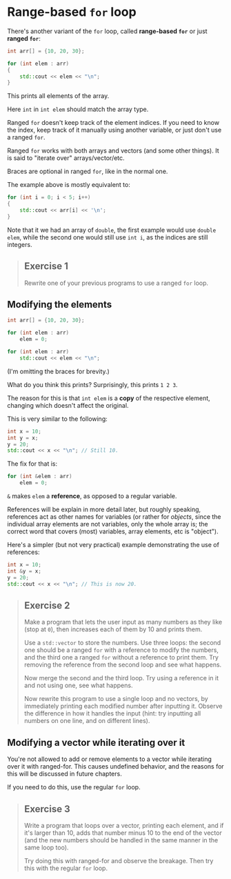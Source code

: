 # Range-based `for` loop

There's another variant of the `for` loop, called **range-based `for`** or just **ranged `for`**:

```cpp
int arr[] = {10, 20, 30};

for (int elem : arr)
{
    std::cout << elem << "\n";
}
```
This prints all elements of the array.

Here `int` in `int elem` should match the array type.

Ranged `for` doesn't keep track of the element indices. If you need to know the index, keep track of it manually using another variable, or just don't use a ranged `for`.

Ranged `for` works with both arrays and vectors (and some other things). It is said to "iterate over" arrays/vector/etc.

Braces are optional in ranged `for`, like in the normal one.

The example above is mostly equivalent to:
```cpp
for (int i = 0; i < 5; i++)
{
    std::cout << arr[i] << '\n';
}
```
Note that it we had an array of `double`, the first example would use `double elem`, while the second one would still use `int i`, as the indices are still integers.

> ## Exercise 1
>
> Rewrite one of your previous programs to use a ranged `for` loop.

## Modifying the elements

```cpp
int arr[] = {10, 20, 30};

for (int elem : arr)
    elem = 0;

for (int elem : arr)
    std::cout << elem << "\n";
```
(I'm omitting the braces for brevity.)

What do you think this prints? Surprisingly, this prints `1 2 3`.

The reason for this is that `int elem` is a **copy** of the respective element, changing which doesn't affect the original.

This is very similar to the following:
```cpp
int x = 10;
int y = x;
y = 20;
std::cout << x << "\n"; // Still 10.
```

The fix for that is:
```cpp
for (int &elem : arr)
    elem = 0;
```
`&` makes `elem` a **reference**, as opposed to a regular variable.

References will be explain in more detail later, but roughly speaking, references act as other names for variables (or rather for *objects*, since the individual array elements are not variables, only the whole array is; the correct word that covers (most) variables, array elements, etc is "object").

Here's a simpler (but not very practical) example demonstrating the use of references:
```cpp
int x = 10;
int &y = x;
y = 20;
std::cout << x << "\n"; // This is now 20.
```

> ## Exercise 2
>
> Make a program that lets the user input as many numbers as they like (stop at `0`), then increases each of them by 10 and prints them.
>
> Use a `std::vector` to store the numbers. Use three loops: the second one should be a ranged `for` with a reference to modify the numbers, and the third one a ranged `for` without a reference to print them. Try removing the reference from the second loop and see what happens.
>
> Now merge the second and the third loop. Try using a reference in it and not using one, see what happens.
>
> Now rewrite this program to use a single loop and no vectors, by immediately printing each modified number after inputting it. Observe the difference in how it handles the input (hint: try inputting all numbers on one line, and on different lines).

## Modifying a vector while iterating over it

You're not allowed to add or remove elements to a vector while iterating over it with ranged-for. This causes undefined behavior, and the reasons for this will be discussed in future chapters.

If you need to do this, use the regular `for` loop.

> ## Exercise 3
>
> Write a program that loops over a vector, printing each element, and if it's larger than 10, adds that number minus 10 to the end of the vector (and the new numbers should be handled in the same manner in the same loop too).
>
> Try doing this with ranged-for and observe the breakage. Then try this with the regular `for` loop.
